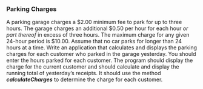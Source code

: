 ### Parking Charges

A parking garage charges a $2.00 minimum fee to park for up to three
hours. The garage charges an additional $0.50 per hour for each hour _or part thereof_ in excess of three
hours. The maximum charge for any given 24-hour period is $10.00. Assume that no car parks for
longer than 24 hours at a time. Write an application that calculates and displays the parking charges
for each customer who parked in the garage yesterday. You should enter the hours parked for each
customer. The program should display the charge for the current customer and should calculate and
display the running total of yesterday’s receipts. It should use the method _**calculateCharges**_ to determine
the charge for each customer.